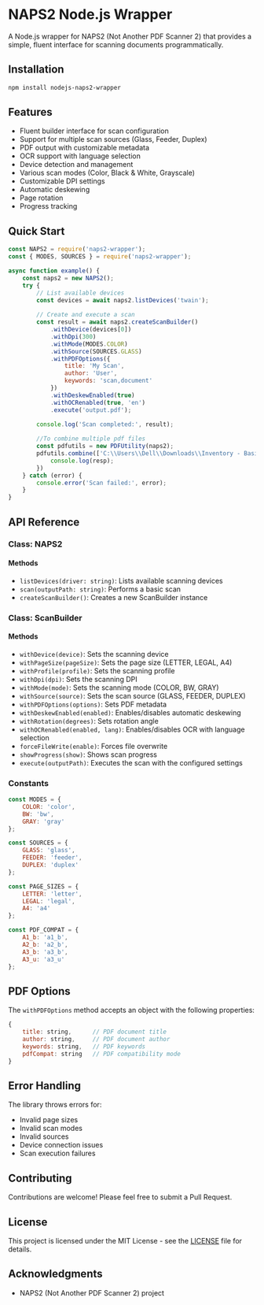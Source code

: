 # NAPS2 Node.js Wrapper

A Node.js wrapper for NAPS2 (Not Another PDF Scanner 2) that provides a simple, fluent interface for scanning documents programmatically.

## Installation

```bash
npm install nodejs-naps2-wrapper
```

## Features

- Fluent builder interface for scan configuration
- Support for multiple scan sources (Glass, Feeder, Duplex)
- PDF output with customizable metadata
- OCR support with language selection
- Device detection and management
- Various scan modes (Color, Black & White, Grayscale)
- Customizable DPI settings
- Automatic deskewing
- Page rotation
- Progress tracking

## Quick Start

```javascript
const NAPS2 = require('naps2-wrapper');
const { MODES, SOURCES } = require('naps2-wrapper');

async function example() {
    const naps2 = new NAPS2();
    try {
        // List available devices
        const devices = await naps2.listDevices('twain');
        
        // Create and execute a scan
        const result = await naps2.createScanBuilder()
            .withDevice(devices[0])
            .withDpi(300)
            .withMode(MODES.COLOR)
            .withSource(SOURCES.GLASS)
            .withPDFOptions({
                title: 'My Scan',
                author: 'User',
                keywords: 'scan,document'
            })
            .withDeskewEnabled(true)
            .withOCRenabled(true, 'en')
            .execute('output.pdf');
            
        console.log('Scan completed:', result);

        //To combine multiple pdf files
        const pdfutils = new PDFUtility(naps2);
        pdfutils.combine(['C:\\Users\\Dell\\Downloads\\Inventory - Basic - Schema.pdf', 'C:\\Users\\Dell\\Downloads\\50 page sample PDF.indd.pdf'], 'C:\\Users\\Dell\\Downloads\\out.pdf').then((resp) => {
            console.log(resp);
        })
    } catch (error) {
        console.error('Scan failed:', error);
    }
}
```

## API Reference

### Class: NAPS2

#### Methods

- `listDevices(driver: string)`: Lists available scanning devices
- `scan(outputPath: string)`: Performs a basic scan
- `createScanBuilder()`: Creates a new ScanBuilder instance

### Class: ScanBuilder

#### Methods

- `withDevice(device)`: Sets the scanning device
- `withPageSize(pageSize)`: Sets the page size (LETTER, LEGAL, A4)
- `withProfile(profile)`: Sets the scanning profile
- `withDpi(dpi)`: Sets the scanning DPI
- `withMode(mode)`: Sets the scanning mode (COLOR, BW, GRAY)
- `withSource(source)`: Sets the scan source (GLASS, FEEDER, DUPLEX)
- `withPDFOptions(options)`: Sets PDF metadata
- `withDeskewEnabled(enabled)`: Enables/disables automatic deskewing
- `withRotation(degrees)`: Sets rotation angle
- `withOCRenabled(enabled, lang)`: Enables/disables OCR with language selection
- `forceFileWrite(enable)`: Forces file overwrite
- `showProgress(show)`: Shows scan progress
- `execute(outputPath)`: Executes the scan with the configured settings

### Constants

```javascript
const MODES = {
    COLOR: 'color',
    BW: 'bw',
    GRAY: 'gray'
};

const SOURCES = {
    GLASS: 'glass',
    FEEDER: 'feeder',
    DUPLEX: 'duplex'
};

const PAGE_SIZES = {
    LETTER: 'letter',
    LEGAL: 'legal',
    A4: 'a4'
};

const PDF_COMPAT = {
    A1_b: 'a1_b',
    A2_b: 'a2_b',
    A3_b: 'a3_b',
    A3_u: 'a3_u'
};
```

## PDF Options

The `withPDFOptions` method accepts an object with the following properties:

```javascript
{
    title: string,      // PDF document title
    author: string,     // PDF document author
    keywords: string,   // PDF keywords
    pdfCompat: string   // PDF compatibility mode
}
```

## Error Handling

The library throws errors for:
- Invalid page sizes
- Invalid scan modes
- Invalid sources
- Device connection issues
- Scan execution failures

## Contributing

Contributions are welcome! Please feel free to submit a Pull Request.

## License

This project is licensed under the MIT License - see the [LICENSE](LICENSE) file for details.

## Acknowledgments

- NAPS2 (Not Another PDF Scanner 2) project
